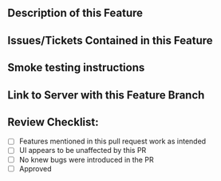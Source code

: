 ## Description of this Feature

<!--- Describe your changes in detail, must use a list if more than 2-3 distinct items -->

## Issues/Tickets Contained in this Feature

<!--- Please link to the issues/tickets here: -->

## Smoke testing instructions

<!--- Describe details on testing the ticket - endpoints to call, cURL requests, data objects, frontend pages, etc. -->
<!--- If there are multiple test cases, please list the expected input and output for each. -->

## Link to Server with this Feature Branch

<!--- Add the URL to the server this branch is on so the Success Team can easily get to it for review --->

## Review Checklist:

- [ ] Features mentioned in this pull request work as intended
- [ ] UI appears to be unaffected by this PR
- [ ] No knew bugs were introduced in the PR
- [ ] Approved